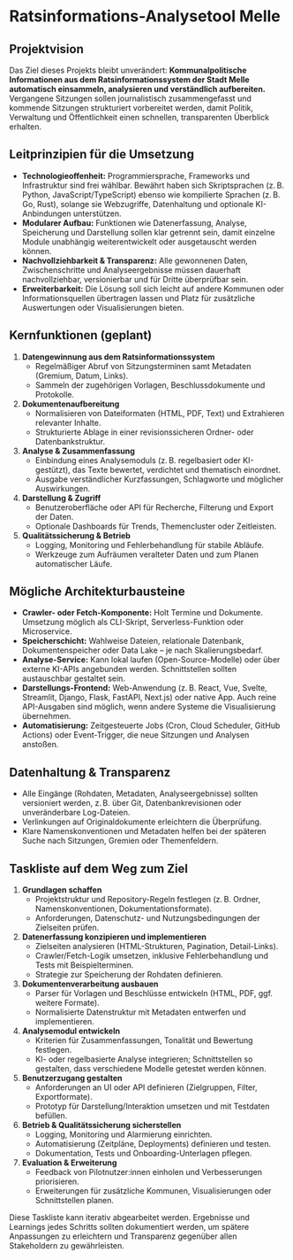 # Ratsinformations-Analysetool Melle

## Projektvision
Das Ziel dieses Projekts bleibt unverändert: **Kommunalpolitische Informationen aus dem Ratsinformationssystem der Stadt Melle automatisch einsammeln, analysieren und verständlich aufbereiten.** Vergangene Sitzungen sollen journalistisch zusammengefasst und kommende Sitzungen strukturiert vorbereitet werden, damit Politik, Verwaltung und Öffentlichkeit einen schnellen, transparenten Überblick erhalten.

## Leitprinzipien für die Umsetzung
- **Technologieoffenheit:** Programmiersprache, Frameworks und Infrastruktur sind frei wählbar. Bewährt haben sich Skriptsprachen (z. B. Python, JavaScript/TypeScript) ebenso wie kompilierte Sprachen (z. B. Go, Rust), solange sie Webzugriffe, Datenhaltung und optionale KI-Anbindungen unterstützen.
- **Modularer Aufbau:** Funktionen wie Datenerfassung, Analyse, Speicherung und Darstellung sollen klar getrennt sein, damit einzelne Module unabhängig weiterentwickelt oder ausgetauscht werden können.
- **Nachvollziehbarkeit & Transparenz:** Alle gewonnenen Daten, Zwischenschritte und Analyseergebnisse müssen dauerhaft nachvollziehbar, versionierbar und für Dritte überprüfbar sein.
- **Erweiterbarkeit:** Die Lösung soll sich leicht auf andere Kommunen oder Informationsquellen übertragen lassen und Platz für zusätzliche Auswertungen oder Visualisierungen bieten.

## Kernfunktionen (geplant)
1. **Datengewinnung aus dem Ratsinformationssystem**
   - Regelmäßiger Abruf von Sitzungsterminen samt Metadaten (Gremium, Datum, Links).
   - Sammeln der zugehörigen Vorlagen, Beschlussdokumente und Protokolle.
2. **Dokumentenaufbereitung**
   - Normalisieren von Dateiformaten (HTML, PDF, Text) und Extrahieren relevanter Inhalte.
   - Strukturierte Ablage in einer revisionssicheren Ordner- oder Datenbankstruktur.
3. **Analyse & Zusammenfassung**
   - Einbindung eines Analysemoduls (z. B. regelbasiert oder KI-gestützt), das Texte bewertet, verdichtet und thematisch einordnet.
   - Ausgabe verständlicher Kurzfassungen, Schlagworte und möglicher Auswirkungen.
4. **Darstellung & Zugriff**
   - Benutzeroberfläche oder API für Recherche, Filterung und Export der Daten.
   - Optionale Dashboards für Trends, Themencluster oder Zeitleisten.
5. **Qualitätssicherung & Betrieb**
   - Logging, Monitoring und Fehlerbehandlung für stabile Abläufe.
   - Werkzeuge zum Aufräumen veralteter Daten und zum Planen automatischer Läufe.

## Mögliche Architekturbausteine
- **Crawler- oder Fetch-Komponente:** Holt Termine und Dokumente. Umsetzung möglich als CLI-Skript, Serverless-Funktion oder Microservice.
- **Speicherschicht:** Wahlweise Dateien, relationale Datenbank, Dokumentenspeicher oder Data Lake – je nach Skalierungsbedarf.
- **Analyse-Service:** Kann lokal laufen (Open-Source-Modelle) oder über externe KI-APIs angebunden werden. Schnittstellen sollten austauschbar gestaltet sein.
- **Darstellungs-Frontend:** Web-Anwendung (z. B. React, Vue, Svelte, Streamlit, Django, Flask, FastAPI, Next.js) oder native App. Auch reine API-Ausgaben sind möglich, wenn andere Systeme die Visualisierung übernehmen.
- **Automatisierung:** Zeitgesteuerte Jobs (Cron, Cloud Scheduler, GitHub Actions) oder Event-Trigger, die neue Sitzungen und Analysen anstoßen.

## Datenhaltung & Transparenz
- Alle Eingänge (Rohdaten, Metadaten, Analyseergebnisse) sollten versioniert werden, z. B. über Git, Datenbankrevisionen oder unveränderbare Log-Dateien.
- Verlinkungen auf Originaldokumente erleichtern die Überprüfung.
- Klare Namenskonventionen und Metadaten helfen bei der späteren Suche nach Sitzungen, Gremien oder Themenfeldern.

## Taskliste auf dem Weg zum Ziel
1. **Grundlagen schaffen**
   - Projektstruktur und Repository-Regeln festlegen (z. B. Ordner, Namenskonventionen, Dokumentationsformate).
   - Anforderungen, Datenschutz- und Nutzungsbedingungen der Zielseiten prüfen.
2. **Datenerfassung konzipieren und implementieren**
   - Zielseiten analysieren (HTML-Strukturen, Pagination, Detail-Links).
   - Crawler/Fetch-Logik umsetzen, inklusive Fehlerbehandlung und Tests mit Beispielterminen.
   - Strategie zur Speicherung der Rohdaten definieren.
3. **Dokumentenverarbeitung ausbauen**
   - Parser für Vorlagen und Beschlüsse entwickeln (HTML, PDF, ggf. weitere Formate).
   - Normalisierte Datenstruktur mit Metadaten entwerfen und implementieren.
4. **Analysemodul entwickeln**
   - Kriterien für Zusammenfassungen, Tonalität und Bewertung festlegen.
   - KI- oder regelbasierte Analyse integrieren; Schnittstellen so gestalten, dass verschiedene Modelle getestet werden können.
5. **Benutzerzugang gestalten**
   - Anforderungen an UI oder API definieren (Zielgruppen, Filter, Exportformate).
   - Prototyp für Darstellung/Interaktion umsetzen und mit Testdaten befüllen.
6. **Betrieb & Qualitätssicherung sicherstellen**
   - Logging, Monitoring und Alarmierung einrichten.
   - Automatisierung (Zeitpläne, Deployments) definieren und testen.
   - Dokumentation, Tests und Onboarding-Unterlagen pflegen.
7. **Evaluation & Erweiterung**
   - Feedback von Pilotnutzer:innen einholen und Verbesserungen priorisieren.
   - Erweiterungen für zusätzliche Kommunen, Visualisierungen oder Schnittstellen planen.

Diese Taskliste kann iterativ abgearbeitet werden. Ergebnisse und Learnings jedes Schritts sollten dokumentiert werden, um spätere Anpassungen zu erleichtern und Transparenz gegenüber allen Stakeholdern zu gewährleisten.
